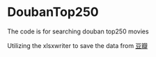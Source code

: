# DoubanTop250
The code is for searching douban top250 movies

Utilizing the xlsxwriter to save the data from [豆瓣](https://movie.douban.com/top250)
